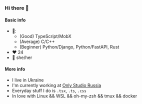 ### Hi there 👋

#### Basic info
- 💁:
    - (Good) TypeScript/MobX
    - (Average) C/C++
    - (Beginner) Python/Django, Python/FastAPI, Rust
- ❤️ 24
- 💃 she/her

#### More info

- I live in Ukraine
- I'm currently working at [Only Studio Russia](it-only.ru)
- Everyday stuff I do is `.tsx`, `.ts`, `.css`
- In love with Linux && WSL && oh-my-zsh && tmux && docker

<!--
**A-F-Kay/A-F-Kay** is a ✨ _special_ ✨ repository because its `README.md` (this file) appears on your GitHub profile.

Here are some ideas to get you started:

- 🔭 I’m currently working on ...
- 🌱 I’m currently learning ...
- 👯 I’m looking to collaborate on ...
- 🤔 I’m looking for help with ...
- 💬 Ask me about ...
- 📫 How to reach me: ...
- 😄 Pronouns: ...
- ⚡ Fun fact: ...
-->
